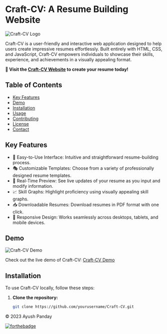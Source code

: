 # Craft-CV: A Resume Building Website

![Craft-CV Logo](./Desktop/curriculum-vitae.png)

Craft-CV is a user-friendly and interactive web application designed to help users create impressive resumes effortlessly. Built entirely with HTML, CSS, and JavaScript, Craft-CV empowers individuals to showcase their skills, experience, and achievements in a visually appealing format.

**🚀 Visit the [Craft-CV Website](https://www.craft-cv.com) to create your resume today!**

## Table of Contents

- [Key Features](#key-features)
- [Demo](#demo)
- [Installation](#installation)
- [Usage](#usage)
- [Contributing](#contributing)
- [License](#license)
- [Contact](#contact)

## Key Features

- 🎨 Easy-to-Use Interface: Intuitive and straightforward resume-building process.
- 🎭 Customizable Templates: Choose from a variety of professionally designed resume templates.
- 👀 Real-Time Preview: See live updates of your resume as you input and modify information.
- 📈 Skill Graphs: Highlight proficiency using visually appealing skill graphs.
- 📥 Downloadable Resumes: Download resumes in PDF format with one click.
- 📱 Responsive Design: Works seamlessly across desktops, tablets, and mobile devices.

## Demo

![Craft-CV Demo](./images/craft-cv-demo.gif)

Check out the live demo of Craft-CV: [Craft-CV Demo](https://www.craft-cv-demo.com)

## Installation

To use Craft-CV locally, follow these steps:

1. **Clone the repository:**

   ```bash
   git clone https://github.com/yourusername/Craft-CV.git


© 2023 Ayush Panday

[![forthebadge](https://forthebadge.com/images/badges/built-with-love.svg)](https://forthebadge.com)
